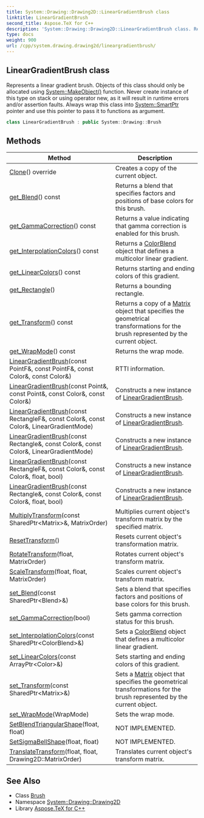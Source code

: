 ```yaml
---
title: System::Drawing::Drawing2D::LinearGradientBrush class
linktitle: LinearGradientBrush
second_title: Aspose.TeX for C++
description: 'System::Drawing::Drawing2D::LinearGradientBrush class. Represents a linear gradient brush. Objects of this class should only be allocated using System::MakeObject() function. Never create instance of this type on stack or using operator new, as it will result in runtime errors and/or assertion faults. Always wrap this class into System::SmartPtr pointer and use this pointer to pass it to functions as argument in C++.'
type: docs
weight: 900
url: /cpp/system.drawing.drawing2d/lineargradientbrush/
---
```

## LinearGradientBrush class


Represents a linear gradient brush. Objects of this class should only be allocated using [System::MakeObject()](../../system/makeobject/) function. Never create instance of this type on stack or using operator new, as it will result in runtime errors and/or assertion faults. Always wrap this class into [System::SmartPtr](../../system/smartptr/) pointer and use this pointer to pass it to functions as argument.

```cpp
class LinearGradientBrush : public System::Drawing::Brush
```

## Methods

| Method | Description |
| --- | --- |
| [Clone](./clone/)() override | Creates a copy of the current object. |
| [get_Blend](./get_blend/)() const | Returns a blend that specifies factors and positions of base colors for this brush. |
| [get_GammaCorrection](./get_gammacorrection/)() const | Returns a value indicating that gamma correction is enabled for this brush. |
| [get_InterpolationColors](./get_interpolationcolors/)() const | Returns a [ColorBlend](../colorblend/) object that defines a multicolor linear gradient. |
| [get_LinearColors](./get_linearcolors/)() const | Returns starting and ending colors of this gradient. |
| [get_Rectangle](./get_rectangle/)() | Returns a bounding rectangle. |
| [get_Transform](./get_transform/)() const | Returns a copy of a [Matrix](../matrix/) object that specifies the geometrical transformations for the brush represented by the current object. |
| [get_WrapMode](./get_wrapmode/)() const | Returns the wrap mode. |
| [LinearGradientBrush](./lineargradientbrush/)(const PointF\&, const PointF\&, const Color\&, const Color\&) | RTTI information. |
| [LinearGradientBrush](./lineargradientbrush/)(const Point\&, const Point\&, const Color\&, const Color\&) | Constructs a new instance of [LinearGradientBrush](./). |
| [LinearGradientBrush](./lineargradientbrush/)(const RectangleF\&, const Color\&, const Color\&, LinearGradientMode) | Constructs a new instance of [LinearGradientBrush](./). |
| [LinearGradientBrush](./lineargradientbrush/)(const Rectangle\&, const Color\&, const Color\&, LinearGradientMode) | Constructs a new instance of [LinearGradientBrush](./). |
| [LinearGradientBrush](./lineargradientbrush/)(const RectangleF\&, const Color\&, const Color\&, float, bool) | Constructs a new instance of [LinearGradientBrush](./). |
| [LinearGradientBrush](./lineargradientbrush/)(const Rectangle\&, const Color\&, const Color\&, float, bool) | Constructs a new instance of [LinearGradientBrush](./). |
| [MultiplyTransform](./multiplytransform/)(const SharedPtr\<Matrix\>\&, MatrixOrder) | Multiplies current object's transform matrix by the specified matrix. |
| [ResetTransform](./resettransform/)() | Resets current object's transformation matrix. |
| [RotateTransform](./rotatetransform/)(float, MatrixOrder) | Rotates current object's transform matrix. |
| [ScaleTransform](./scaletransform/)(float, float, MatrixOrder) | Scales current object's transform matrix. |
| [set_Blend](./set_blend/)(const SharedPtr\<Blend\>\&) | Sets a blend that specifies factors and positions of base colors for this brush. |
| [set_GammaCorrection](./set_gammacorrection/)(bool) | Sets gamma correction status for this brush. |
| [set_InterpolationColors](./set_interpolationcolors/)(const SharedPtr\<ColorBlend\>\&) | Sets a [ColorBlend](../colorblend/) object that defines a multicolor linear gradient. |
| [set_LinearColors](./set_linearcolors/)(const ArrayPtr\<Color\>\&) | Sets starting and ending colors of this gradient. |
| [set_Transform](./set_transform/)(const SharedPtr\<Matrix\>\&) | Sets a [Matrix](../matrix/) object that specifies the geometrical transformations for the brush represented by the current object. |
| [set_WrapMode](./set_wrapmode/)(WrapMode) | Sets the wrap mode. |
| [SetBlendTriangularShape](./setblendtriangularshape/)(float, float) | NOT IMPLEMENTED. |
| [SetSigmaBellShape](./setsigmabellshape/)(float, float) | NOT IMPLEMENTED. |
| [TranslateTransform](./translatetransform/)(float, float, Drawing2D::MatrixOrder) | Translates current object's transform matrix. |
## See Also

* Class [Brush](../../system.drawing/brush/)
* Namespace [System::Drawing::Drawing2D](../)
* Library [Aspose.TeX for C++](../../)
